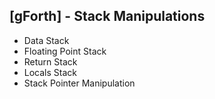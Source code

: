 ## [gForth] - Stack Manipulations

* Data Stack
* Floating Point Stack
* Return Stack
* Locals Stack
* Stack Pointer Manipulation